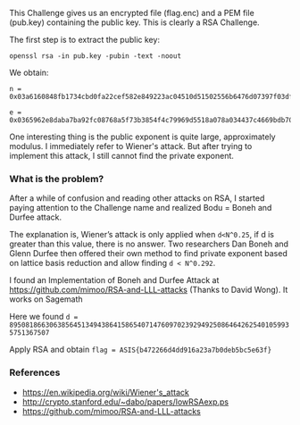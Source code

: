 This Challenge gives us an encrypted file (flag.enc) and a PEM file (pub.key) containing the public key. This is clearly a RSA Challenge.

The first step is to extract the public key:

`openssl rsa -in pub.key -pubin -text -noout`

We obtain:

```
n = 0x03a6160848fb1734cbd0fa22cef582e849223ac04510d51502556b6476d07397f03df155289c20112e87c6f35361d9eb622ca4a0e52d9cd87bf723526c826b88387d06abc4279e353f12ad8ec62ea73c47321a20b89644889a792a73152bc7014b80a693d2e58b123fa925c356b1eba037a4dcac8d8de809167a6fcc30c5c785

e = 0x0365962e8daba7ba92fc08768a5f73b3854f4c79969d5518a078a034437c4669bdb705be4d8b8babf4fda1a6e715269e87b28eecb0d4e02726a27fb8721863740720f583688e5567eb10729bb0d92b322d719949e40c57198d764f1c633e5e277da3d3281ece2ce2eb4df945be5afc3e78498ed0489b2459059664fe15c88a33
```

One interesting thing is the public exponent is quite large, approximately modulus. I immediately refer to Wiener's attack. But after trying to implement this attack, I still cannot find the private exponent.

### What is the problem?

After a while of confusion and reading other attacks on RSA, I started paying attention to the Challenge name and realized Bodu = Boneh and Durfee attack.

The explanation is, Wiener’s attack is only applied when `d<N^0.25`, if d is greater than this value, there is no answer. Two researchers Dan Boneh and Glenn Durfee then offered their own method to find private exponent based on lattice basis reduction and allow finding `d < N^0.292`.

I found an Implementation of Boneh and Durfee Attack at https://github.com/mimoo/RSA-and-LLL-attacks (Thanks to David Wong). It works on Sagemath

Here we found `d = 89508186630638564513494386415865407147609702392949250864642625401059935751367507`

Apply RSA and obtain `flag = ASIS{b472266d4dd916a23a7b0deb5bc5e63f}`

### References
+ https://en.wikipedia.org/wiki/Wiener's_attack
+ http://crypto.stanford.edu/~dabo/papers/lowRSAexp.ps
+ https://github.com/mimoo/RSA-and-LLL-attacks
